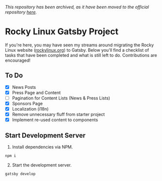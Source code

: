 *This repository has been archived, as it have been moved to the official repository [here](https://github.com/rocky-linux/rockylinux.org).*

# Rocky Linux Gatsby Project
If you're here, you may have seen my streams around migrating the Rocky Linux website ([rockylinux.org](https://rockylinux.org/)) to Gatsby. Below you'll find a checklist of tasks that have been completed and what is still left to do. Contributions are encouraged!

## To Do
- [X] News Posts
- [X] Press Page and Content
- [ ] Pagination for Content Lists (News & Press Lists)
- [X] Sponsors Page
- [X] Localization (i18n)
- [X] Remove unnecessary fluff from starter project
- [X] Implement re-used content to components

## Start Development Server
1. Install dependencies via NPM.

```bash
npm i
```
2. Start the development server.
```bash
gatsby develop
```
